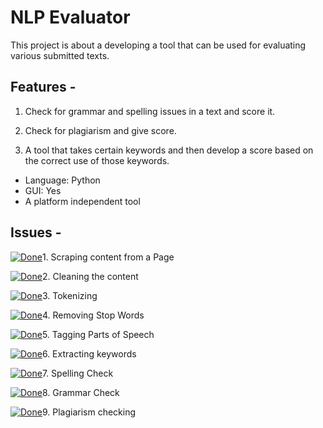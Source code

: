 
# NLP Evaluator

This project is about a developing a tool that can be used for evaluating various submitted texts.

## Features - 

1. Check for grammar and spelling issues in a text and score it.
    
2. Check for plagiarism and give score.
    
3. A tool that takes certain keywords and then develop a score based on the correct use of those keywords.

* Language: Python  
* GUI: Yes
* A platform independent tool

## Issues - 

[![Done](https://img.shields.io/badge/Completed-Done-brightgreen)]()1. Scraping content from a Page

[![Done](https://img.shields.io/badge/Completed-Done-brightgreen)]()2. Cleaning the content

[![Done](https://img.shields.io/badge/Completed-Done-brightgreen)]()3. Tokenizing

[![Done](https://img.shields.io/badge/Completed-Done-brightgreen)]()4. Removing Stop Words

[![Done](https://img.shields.io/badge/Ongoing-In%20Progress-blue)]()5. Tagging Parts of Speech

[![Done](https://img.shields.io/badge/Incomplete-Pending-orange)]()6. Extracting keywords

[![Done](https://img.shields.io/badge/Incomplete-Pending-orange)]()7. Spelling Check

[![Done](https://img.shields.io/badge/Incomplete-Pending-orange)]()8. Grammar Check

[![Done](https://img.shields.io/badge/Incomplete-Pending-orange)]()9. Plagiarism checking
